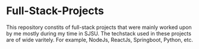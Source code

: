 # Full-Stack-Projects

This repository constits of full-stack projects that were mainly worked upon by me mostly during my time in SJSU. The techstack used in these projects are of wide varitely. For example, NodeJs, ReactJs, Springboot, Python, etc.

